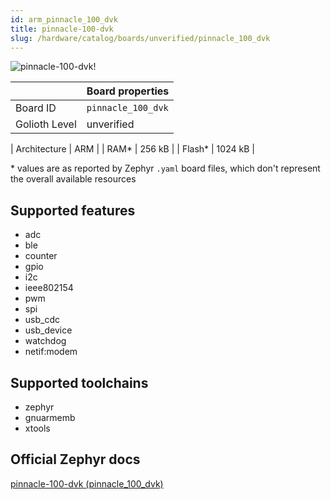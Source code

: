 ```yaml
---
id: arm_pinnacle_100_dvk
title: pinnacle-100-dvk
slug: /hardware/catalog/boards/unverified/pinnacle_100_dvk
---
```


[//]: # (This is an auto-generated file, do not edit! Changes to it will be lost upon re-generation)

![pinnacle-100-dvk!](/img/boards/arm/pinnacle_100_dvk.jpg "pinnacle-100-dvk")

|                | Board properties     |
| -------------  | -------------------- |
| Board ID       | `pinnacle_100_dvk` |
| Golioth Level  | unverified       |

| Architecture   | ARM |
| RAM*           | 256 kB |
| Flash*         | 1024 kB |

\* values are as reported by Zephyr `.yaml` board files, which don't represent the overall available resources



## Supported features

* adc
* ble
* counter
* gpio
* i2c
* ieee802154
* pwm
* spi
* usb_cdc
* usb_device
* watchdog
* netif:modem

## Supported toolchains

* zephyr
* gnuarmemb
* xtools

## Official Zephyr docs

[pinnacle-100-dvk (pinnacle_100_dvk)](https://docs.zephyrproject.org/latest/boards/arm/pinnacle_100_dvk/doc/index.html)
